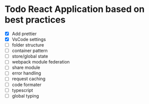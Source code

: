 # Todo React Application based on best practices

- [x] Add prettier
- [x] VsCode settings
- [ ] folder structure
- [ ] container pattern
- [ ] store/global state
- [ ] webpack module federation
- [ ] share module
- [ ] error handling
- [ ] request caching
- [ ] code formater
- [ ] typescript
- [ ] global typing
